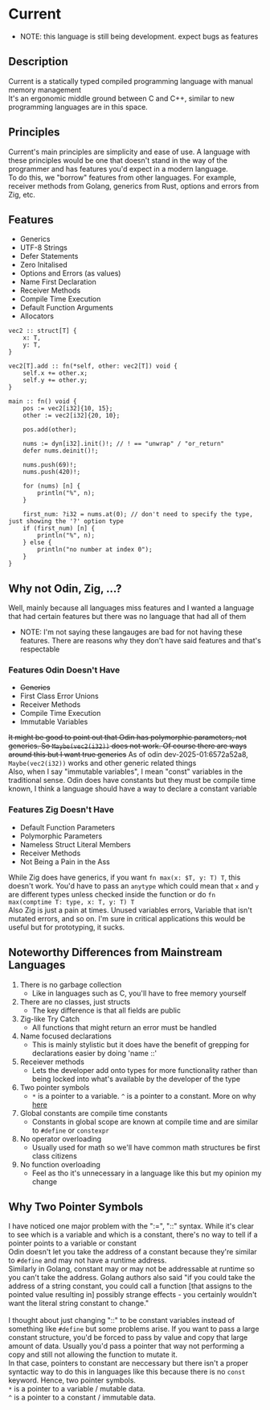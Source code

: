 # Current
- NOTE: this language is still being development. expect bugs as features<br>

## Description
Current is a statically typed compiled programming language with manual memory management<br>
It's an ergonomic middle ground between C and C++, similar to new programming languages are in this space.<br>

## Principles
Current's main principles are simplicity and ease of use. A language with these principles would be one that doesn't stand in the way of the programmer and has features you'd expect in a modern language.<br>
To do this, we "borrow" features from other languages. For example, receiver methods from Golang, generics from Rust, options and errors from Zig, etc.

## Features
- Generics
- UTF-8 Strings
- Defer Statements
- Zero Initalised
- Options and Errors (as values)
- Name First Declaration
- Receiver Methods
- Compile Time Execution
- Default Function Arguments
- Allocators

```odin
vec2 :: struct[T] {
    x: T,
    y: T,
}

vec2[T].add :: fn(*self, other: vec2[T]) void {
    self.x += other.x;
    self.y += other.y;
}

main :: fn() void {
    pos := vec2[i32]{10, 15};
    other := vec2[i32]{20, 10};

    pos.add(other);

    nums := dyn[i32].init()!; // ! == "unwrap" / "or_return"
    defer nums.deinit()!;

    nums.push(69)!;
    nums.push(420)!;

    for (nums) [n] {
        println("%", n);
    }

    first_num: ?i32 = nums.at(0); // don't need to specify the type, just showing the '?' option type
    if (first_num) [n] {
        println("%", n);
    } else {
        println("no number at index 0");
    }
}
```

## Why not Odin, Zig, ...?
Well, mainly because all languages miss features and I wanted a language that had certain features but there was no language that had all of them<br>
- NOTE: I'm not saying these langauges are bad for not having these features. There are reasons why they don't have said features and that's respectable

### Features Odin Doesn't Have
- <del>Generics</del>
- First Class Error Unions
- Receiver Methods
- Compile Time Execution
- Immutable Variables

<del>It might be good to point out that Odin has polymorphic parameters, not generics. So `Maybe(vec2(i32))` does not work. Of course there are ways around this but I want true generics</del> As of odin dev-2025-01:6572a52a8, `Maybe(vec2(i32))` works and other generic related things<br>
Also, when I say "immutable variables", I mean "const" variables in the traditional sense. Odin does have constants but they must be compile time known, I think a language should have a way to declare a constant variable

### Features Zig Doesn't Have
- Default Function Parameters
- Polymorphic Parameters
- Nameless Struct Literal Members
- Receiver Methods
- Not Being a Pain in the Ass

While Zig does have generics, if you want `fn max(x: $T, y: T) T`, this doesn't work. You'd have to pass an `anytype` which could mean that `x` and `y` are different types unless checked inside the function or do `fn max(comptime T: type, x: T, y: T) T`<br>
Also Zig is just a pain at times. Unused variables errors, Variable that isn't mutated errors, and so on. I'm sure in critical applications this would be useful but for prototyping, it sucks.

## Noteworthy Differences from Mainstream Languages
1. There is no garbage collection
    - Like in languages such as C, you'll have to free memory yourself
1. There are no classes, just structs
    - The key difference is that all fields are public
1. Zig-like Try Catch
    - All functions that might return an error must be handled
1. Name focused declarations
    - This is mainly stylistic but it does have the benefit of grepping for declarations easier by doing 'name ::'
1. Receiever methods
    - Lets the developer add onto types for more functionality rather than being locked into what's available by the developer of the type
1. Two pointer symbols
    - `*` is a pointer to a variable. `^` is a pointer to a constant. More on why <a href="#why-two-pointer-symbols">here</a>
1. Global constants are compile time constants
    - Constants in global scope are known at compile time and are similar to `#define` or `constexpr`
1. No operator overloading
    - Usually used for math so we'll have common math structures be first class citizens
1. No function overloading
    - Feel as tho it's unnecessary in a language like this but my opinion my change

## Why Two Pointer Symbols
I have noticed one major problem with the ":=", "::" syntax. While it's clear to see which is a variable and which is a constant, there's no way to tell if a pointer points to a variable or constant<br>
Odin doesn't let you take the address of a constant because they're similar to `#define` and may not have a runtime address.<br>
Similarly in Golang, constant may or may not be addressable at runtime so you can't take the address. Golang authors also said "if you could take the address of a string constant, you could call a function [that assigns to the pointed value resulting in] possibly strange effects - you certainly wouldn't want the literal string constant to change."<br>
<br>
I thought about just changing "::" to be constant variables instead of something like `#define` but some problems arise. If you want to pass a large constant structure, you'd be forced to pass by value and copy that large amount of data. Usually you'd pass a pointer that way not performing a copy and still not allowing the function to mutate it.<br>
In that case, pointers to constant are neccessary but there isn't a proper syntactic way to do this in languages like this because there is no `const` keyword. Hence, two pointer symbols.<br>
`*` is a pointer to a variable / mutable data.<br>
`^` is a pointer to a constant / immutable data.<br>

